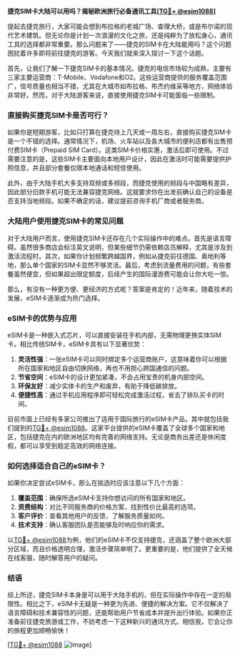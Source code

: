**捷克SIM卡大陆可以用吗？揭秘欧洲旅行必备通讯工具[[TG💪+ @esim1088](https://t.me/s/esim1088)]**

提起去捷克旅行，大家可能会想到布拉格的老城广场、查理大桥，或是布尔诺的现代艺术建筑。但无论你是计划一次浪漫的文化之旅，还是纯粹为了放松身心，通讯工具的选择都非常重要。那么问题来了——捷克的SIM卡在大陆能用吗？这个问题困扰着许多即将前往捷克的游客。今天我们就来深入探讨一下这个话题。

首先，让我们了解一下捷克SIM卡的基本情况。捷克的电信市场较为成熟，主要有三家主要运营商：T-Mobile、Vodafone和O2。这些运营商提供的服务覆盖范围广，信号质量也相当不错，尤其在大城市如布拉格、布杰约维采等地方，网络体验非常好。然而，对于大陆游客来说，直接使用捷克SIM卡可能面临一些限制。

### 直接购买捷克SIM卡是否可行？

如果你是短期游客，比如只打算在捷克待上几天或一周左右，直接购买捷克SIM卡是一个不错的选择。通常情况下，机场、火车站以及各大城市的便利店都有出售预付费SIM卡（Prepaid SIM Card）。这类SIM卡价格实惠，激活后即可使用。不过需要注意的是，这些SIM卡主要面向本地用户设计，因此在激活时可能需要提供护照信息，并且部分套餐仅限本地通话和短信使用。

此外，由于大陆手机大多支持双频或多频段，而捷克使用的频段与中国略有差异，因此部分旧款手机可能无法兼容捷克网络。这就要求你在出发前确认自己的设备是否支持当地频段。如果不确定的话，建议提前咨询手机厂商或者服务商。

### 大陆用户使用捷克SIM卡的常见问题

对于大陆用户而言，使用捷克SIM卡还存在几个实际操作中的难点。首先是语言障碍。虽然很多商店会标注英文说明，但某些细节仍需依赖店员解释，尤其是涉及到激活流程时。其次，如果你计划频繁跨越国界，例如从捷克前往德国、奥地利等地，那么单个国家的SIM卡显然不够灵活。最后，考虑到流量费用的问题，有些套餐虽然便宜，但如果超出限定额度，后续产生的国际漫游费可能会让你大吃一惊。

那么，有没有一种更方便、更经济的方式呢？答案是肯定的！近年来，随着技术的发展，eSIM卡逐渐成为热门选择。

### eSIM卡的优势与应用

eSIM卡是一种嵌入式芯片，可以直接安装在手机内部，无需物理更换实体SIM卡。相比传统SIM卡，eSIM卡具有以下显著优势：

1. **灵活性强**：一张eSIM卡可以同时绑定多个运营商账户，这意味着你可以根据所在国家和地区自由切换网络，再也不用担心跨国通信的问题。
2. **节省空间**：eSIM卡的设计更加紧凑，不会占用宝贵的机身内部空间。
3. **环保友好**：减少实体卡的生产和废弃，有助于降低碳排放。
4. **便捷性高**：通过手机应用程序即可轻松完成激活过程，省去了排队买卡的时间。

目前市面上已经有多家公司推出了适用于国际旅行的eSIM卡产品，其中就包括我们提到的[TG💪+ @esim1088](https://t.me/s/esim1088)。这家平台提供的eSIM卡覆盖了全球多个国家和地区，包括捷克在内的欧洲地区均有完善的网络支持。无论是商务出差还是休闲度假，都可以享受到稳定高效的网络连接。

### 如何选择适合自己的eSIM卡？

如果你决定尝试eSIM卡，那么在挑选时应该注意以下几个方面：

1. **覆盖范围**：确保所选eSIM卡支持你想访问的所有国家和地区。
2. **资费结构**：对比不同服务商的价格方案，找到性价比最高的选项。
3. **客户评价**：查看其他用户的反馈，了解服务质量如何。
4. **技术支持**：确认客服团队是否能够及时响应你的需求。

以[TG💪+ @esim1088](https://t.me/s/esim1088)为例，他们的eSIM卡不仅支持捷克，还涵盖了整个欧洲大部分区域，而且价格透明合理，激活步骤简单明了。更重要的是，他们提供了全天候在线客服，随时解答用户的疑问。

### 结语

综上所述，捷克SIM卡本身是可以用于大陆手机的，但在实际操作中存在一定的局限性。相比之下，eSIM卡无疑是一种更为先进、便捷的解决方案。它不仅解决了语言障碍和技术兼容性的问题，还能帮助用户节省成本并提升出行体验。如果你正准备前往捷克旅游或工作，不妨考虑一下这种新兴的通讯方式。相信我，它会让你的旅程更加顺畅愉快！

[[TG💪+ @esim1088](https://t.me/s/esim1088) ![Image](https://i.postimg.cc/4NQfJmqS/Snipaste-2025-05-13-00-14-12.png)]